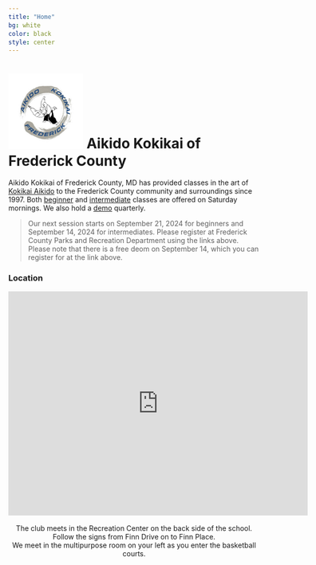 ```yaml
---
title: "Home"
bg: white
color: black
style: center
---
```

# <img src="img/B1.jpg" style="width:150px;"> Aikido Kokikai of Frederick County

<center>
<a href="mailto:aikidasgupta+akf@gmail.com"><i class="fa fa-envelope-square fa-3x"></i></a>
<a href="https://www.facebook.com/frederickkokikai/" target="_blank">
<i class="fa fa-facebook-square fa-3x"></i></a>
<a href="https://twitter.com/kokikaifredmd" target="_blank">
<i class="fa fa-twitter-square fa-3x"></i></a>
</center>



Aikido Kokikai of Frederick County, MD has provided classes in the art of <a href="http://www.kokikaiusa.org" target="_blank"> Kokikai Aikido</a>
to the Frederick County community and surroundings since 1997.
Both <a href="https://anc.apm.activecommunities.com/frederickcntyparksandrec/activity/search/detail/32169?onlineSiteId=0&locale=en-US&from_original_cui=true" target="_blank">beginner</a> and
<a
href="https://anc.apm.activecommunities.com/frederickcntyparksandrec/activity/search/detail/32174?onlineSiteId=0&locale=en-US&from_original_cui=true">
intermediate</a> classes are offered on Saturday mornings. We also hold a <a href="https://anc.apm.activecommunities.com/frederickcntyparksandrec/activity/search/detail/32172?onlineSiteId=0&locale=en-US&from_original_cui=true<D-s>" target="_blank">demo</a> quarterly.


<blockquote class="announce">
Our next session starts on September 21, 2024 for beginners and  September 14, 2024 for intermediates. Please register at Frederick County Parks and Recreation Department using the links above. Please note that there is a free deom on September 14, which you can register for at the link above. 
</blockquote>

### Location

<center>
<iframe width="600" height="450" frameborder="0" style="border:0" src="https://www.google.com/maps/embed/v1/place?q=Deer%20Crossing%20Elementary%20School&key=AIzaSyDWrKrl_yR-7sGiEnF0UZt6JYVZYyO9nKw" allowfullscreen></iframe>
<p/>
The club meets in the Recreation Center on the back side of the school. <br/>
Follow the signs from Finn Drive on to Finn Place.<br/>
We meet in the multipurpose room on your left as you enter the basketball courts.
